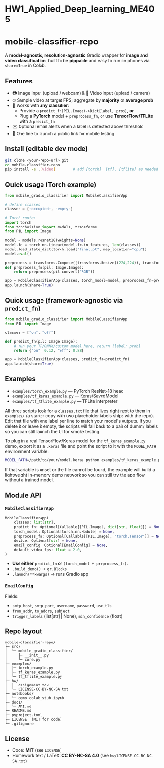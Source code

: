 # HW1_Applied_Deep_learning_ME405

# mobile-classifier-repo

A **model-agnostic, resolution-agnostic** Gradio wrapper for **image and video classification**, built to be **pippable** and easy to run on phones via `share=True` in Colab.

## Features
- 📷 Image input (upload / webcam) & 🎥 Video input (upload / camera)
- ⏱ Sample video at target FPS; aggregate by **majority** or **average prob**
- 🔌 Works with **any classifier**:
  - Provide a `predict_fn(PIL.Image)->Dict[label, prob]`, **or**
  - Plug a **PyTorch** model + `preprocess_fn`, or use **TensorFlow/TFLite** with a `predict_fn`
- ✉️ Optional email alerts when a label is detected above threshold
- 📱 One line to launch a public link for mobile testing

## Install (editable dev mode)
```bash
git clone <your-repo-url>.git
cd mobile-classifier-repo
pip install -e .[video]        # add [torch], [tf], [tflite] as needed
```

## Quick usage (Torch example)
```python
from mobile_gradio_classifier import MobileClassifierApp

# define classes
classes = ["occupied", "empty"]

# Torch route:
import torch
from torchvision import models, transforms
from PIL import Image

model = models.resnet18(weights=None)
model.fc = torch.nn.Linear(model.fc.in_features, len(classes))
model.load_state_dict(torch.load("final.pt", map_location="cpu"))
model.eval()

preprocess = transforms.Compose([transforms.Resize((224,224)), transforms.ToTensor()])
def preprocess_fn(pil: Image.Image):
    return preprocess(pil.convert("RGB"))

app = MobileClassifierApp(classes, torch_model=model, preprocess_fn=preprocess_fn)
app.launch(share=True)
```

## Quick usage (framework-agnostic via `predict_fn`)
```python
from mobile_gradio_classifier import MobileClassifierApp
from PIL import Image

classes = ["on", "off"]

def predict_fn(pil: Image.Image):
    # run your TF/ONNX/custom model here, return {label: prob}
    return {"on": 0.12, "off": 0.88}

app = MobileClassifierApp(classes, predict_fn=predict_fn)
app.launch(share=True)
```

## Examples
- `examples/torch_example.py` — PyTorch ResNet-18 head
- `examples/tf_keras_example.py` — Keras/SavedModel
- `examples/tf_tflite_example.py` — TFLite interpreter

All three scripts look for a `classes.txt` file that lives right next to them in `examples/` (a starter copy with two placeholder labels ships with the repo).
Edit that file with one label per line to match your model's outputs. If you delete it or leave it empty, the scripts will fall back to a pair of dummy labels so you can still launch the UI for smoke testing.

To plug in a real TensorFlow/Keras model for the `tf_keras_example.py` demo, export it as a `.keras` file and point the script to it with the `MODEL_PATH` environment variable:

```bash
MODEL_PATH=/path/to/your/model.keras python examples/tf_keras_example.py
```
If that variable is unset or the file cannot be found, the example will build a lightweight in-memory demo network so you can still try the app flow without a trained model.

## Module API

### `MobileClassifierApp`
```python
MobileClassifierApp(
    classes: list[str],
    predict_fn: Optional[Callable[[PIL.Image], dict[str, float]]] = None,
    torch_model: Optional[torch.nn.Module] = None,
    preprocess_fn: Optional[Callable[[PIL.Image], "torch.Tensor"]] = None,
    device: Optional[str] = None,
    email_config: Optional[EmailConfig] = None,
    default_video_fps: float = 2.0,
)
```
- **Use either** `predict_fn` **or** `(torch_model + preprocess_fn)`.
- `.build_demo()` -> `gr.Blocks`
- `.launch(**kwargs)` -> runs Gradio app

### `EmailConfig`
Fields:
- `smtp_host`, `smtp_port`, `username`, `password`, `use_tls`
- `from_addr`, `to_addrs`, `subject`
- `trigger_labels` (list[str] | None), `min_confidence` (float)

## Repo layout
```
mobile-classifier-repo/
├─ src/
│  └─ mobile_gradio_classifier/
│     ├─ __init__.py
│     └─ core.py
├─ examples/
│  ├─ torch_example.py
│  ├─ tf_keras_example.py
│  └─ tf_tflite_example.py
├─ hw/
│  ├─ assignment.tex
│  └─ LICENSE-CC-BY-NC-SA.txt
├─ notebooks/
│  └─ demo_colab_stub.ipynb
├─ docs/
│  └─ API.md
├─ README.md
├─ pyproject.toml
├─ LICENSE  (MIT for code)
└─ .gitignore
```

## License
- Code: **MIT** (see `LICENSE`)
- Homework text / LaTeX: **CC BY-NC-SA 4.0** (see `hw/LICENSE-CC-BY-NC-SA.txt`)
